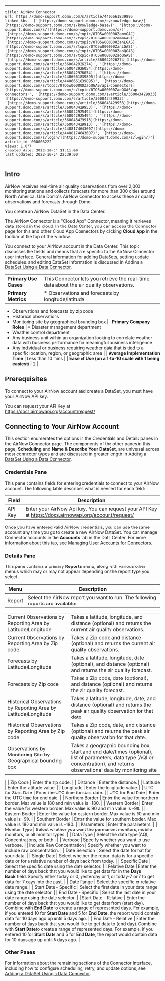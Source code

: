 ---
    title: AirNow Connector
    url: https://domo-support.domo.com/s/article/4406661839895
    linked_kbs:  ['[https://domo-support.domo.com/s/knowledge-base/](https://domo-support.domo.com/s/knowledge-base/)', '[https://domo-support.domo.com/s/](https://domo-support.domo.com/s/)', '[https://domo-support.domo.com/s/topic/0TO5w000000ZammGAC](https://domo-support.domo.com/s/topic/0TO5w000000ZammGAC)', '[https://domo-support.domo.com/s/topic/0TO5w000000ZanLGAS](https://domo-support.domo.com/s/topic/0TO5w000000ZanLGAS)', '[https://domo-support.domo.com/s/topic/0TO5w000000ZaoQGAS](https://domo-support.domo.com/s/topic/0TO5w000000ZaoQGAS)', '[https://domo-support.domo.com/s/article/360042926274](https://domo-support.domo.com/s/article/360042926274)', '[https://domo-support.domo.com/s/article/360042926054](https://domo-support.domo.com/s/article/360042926054)', '[https://domo-support.domo.com/s/article/4406661839895](https://domo-support.domo.com/s/article/4406661839895)', '[https://domo-support.domo.com/s/topic/0TO5w000000ZaoQGAS/api-connectors](https://domo-support.domo.com/s/topic/0TO5w000000ZaoQGAS/api-connectors)', '[https://domo-support.domo.com/s/article/360043429933](https://domo-support.domo.com/s/article/360043429933)', '[https://domo-support.domo.com/s/article/360043429953](https://domo-support.domo.com/s/article/360043429953)', '[https://domo-support.domo.com/s/article/360042925494](https://domo-support.domo.com/s/article/360042925494)', '[https://domo-support.domo.com/s/article/360043429913](https://domo-support.domo.com/s/article/360043429913)', '[https://domo-support.domo.com/s/article/4408174643607](https://domo-support.domo.com/s/article/4408174643607)', '[https://domo-support.domo.com/s/login/](https://domo-support.domo.com/s/login/)']
    article_id: 000003222
    views: 1,077
    created_date: 2022-10-24 21:11:00
    last updated: 2022-10-24 22:39:00
    ---



Intro
-----


AirNow receives real-time air quality observations from over 2,000 monitoring stations and collects forecasts for more than 300 cities around North America. Use Domo's AirNow Connector to access these air quality observations and forecasts through Domo.


You create an AirNow DataSet in the Data Center.


The AirNow Connector is a "Cloud App" Connector, meaning it retrieves data stored in the cloud. In the Data Center, you can access the Connector page for this and other Cloud App Connectors by clicking **Cloud App** in the toolbar at the top of the window.


You connect to your AirNow account in the Data Center. This topic discusses the fields and menus that are specific to the AirNow  Connector user interface. General information for adding DataSets, setting update schedules, and editing DataSet information is discussed in [Adding a DataSet Using a Data Connector](/s/article/360042926274).




|  |  |
| --- | --- |
| **Primary Use Cases** | This Connector lets you retrieve the real-time data about the air quality observations. |
| **Primary Metrics** | * Observations and forecasts by longitude/latitude
* Observations and forecasts by zip code
* Historical observations
* Monitoring site by geographical bounding box
 |
| **Primary Company Roles** | * Disaster management department
* Weather control department
* Any business unit within an organization looking to correlate weather data with business performance for meaningful business intelligence
* Any individual or business requiring weather data that is tied to a specific location, region, or geographic area
 |
| **Average Implementation Time** | Less than 10 mins |
| **Ease of Use (on a 1-to-10 scale with 1 being easiest)** | 2 |


Prerequisites
-------------


To connect to your AirNow account and create a DataSet, you must have your AirNow API key.


You can request your API Key at <https://docs.airnowapi.org/account/request/>


Connecting to Your AirNow Account
---------------------------------


This section enumerates the options in the Credentials and Details panes in the AirNow Connector page. The components of the other panes in this page, **Scheduling** and **Name & Describe Your DataSet**, are universal across most connector types and are discussed in greater length in [Adding a DataSet Using a Data Connector](/s/article/360042926274).


### Credentials Pane


This pane contains fields for entering credentials to connect to your AirNow account. The following table describes what is needed for each field:




| Field | Description |
| --- | --- |
| API Key | Enter your AirNow Api key. You can request your API Key at <https://docs.airnowapi.org/account/request/> |


Once you have entered valid AirNow credentials, you can use the same account any time you go to create a new AirNow DataSet. You can manage Connector accounts in the **Accounts** tab in the Data Center. For more information about this tab, see [Managing User Accounts for Connectors](/s/article/360042926054).


### Details Pane


This pane contains a primary **Reports** menu, along with various other menus which may or may not appear depending on the report type you select.




| Menu | Description |
| --- | --- |
| Report | Select the AirNow report you want to run. The following reports are available:

|  |  |
| --- | --- |
| Current Observations by Reporting Area by Latitude/Longitude | Takes a latitude, longitude, and distance (optional) and returns the current air quality observations. |
| Current Observations by Reporting Area by Zip code | Takes a Zip code and distance (optional) and returns the current air quality observations. |
| Forecasts by Latitude/Longitude | Takes a latitude, longitude, date (optional), and distance (optional) and returns the air quality forecast. |
| Forecasts by Zip code | Takes a Zip code, date (optional), and distance (optional) and returns the air quality forecast. |
| Historical Observations by Reporting Area by Latitude/Longitude | Takes a latitude, longitude, date, and distance (optional) and returns the peak air quality observation for that date. |
| Historical Observations by Reporting Area by Zip code | Takes a Zip code, date, and distance (optional) and returns the peak air quality observation for that date. |
| Observations by Monitoring Site by Geographical bounding box | Takes a geographic bounding box, start and end date/times (optional), list of parameters, data type (AQI or concentration), and returns observational data by monitoring site |

 |
| Zip Code | Enter the zip code. |
| Distance | Enter the distance. |
| Latitude | Enter the latitude value. |
| Longitude | Enter the longitude value. |
| UTC for Start Date | Enter the UTC time for start date. |
| UTC for End Date | Enter the UTC time for end date. |
| Northern Border | Enter the value for northern border. Max value is 180 and min value is -180. |
| Western Border | Enter the value for western border. Max value is 90 and min value is -90. |
| Eastern Border | Enter the value for eastern border. Max value is 90 and min value is -90. |
| Southern Border | Enter the value for southern border. Max value is 180 and min value is -180. |
| Parameters | Enter the parameters. |
| Monitor Type | Select whether you want the permanent monitors, mobile monitors, or all monitor types. |
| Data Type | Select the data type (AQI, Concentrations, or both.) |
| Verbose | Specify whether you want to use verbose. |
| Include Raw Concentration | Specify whether you want to include raw concentration. |
| Date Selection | Select the date format for your data. |
| Single Date | Select whether the report data is for a specific date or for a relative number of days back from today. |
| Specific Date | Select the specific date using the date selector. |
| Relative Date | Enter the number of days back that you would like to get data for in the **Days Back** field. Specify either today or 0, yesterday or 1, or today-7 or 7 to get data for 7 days into the past. |
| Date Range | Select the specific or relative date range. |
| Start Date - Specific | Select the first date in your date range using the date selector. |
| End Date - Specific | Select the last date in your date range using the date selector. |
| Start Date - Relative | Enter the number of days back that you would like to get data from (start day). Combine with ********End Date******** to create a range of represented days.
For example, if you entered 10 for ********Start Date******** and 5 for ********End Date********, the report would contain data for 10 days ago up until 5 days ago. |
| End Date - Relative | Enter the number of days back that you would like to get data to (end day). Combine with ********Start Date********to create a range of represented days.
For example, if you entered 10 for ********Start Date******** and 5 for ********End Date********, the report would contain data for 10 days ago up until 5 days ago. |


### Other Panes


For information about the remaining sections of the Connector interface, including how to configure scheduling, retry, and update options, see [Adding a DataSet Using a Data Connector](/s/article/360042926274).

